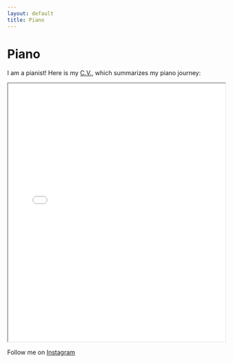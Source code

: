 ```yaml
---
layout: default
title: Piano
---
```


# Piano

I am a pianist!
Here is my [C.V.](https://www.somethingsomething.com), which summarizes my piano journey:

<iframe src="/mydocs/Edie_CV_Latest-7.pdf" width="100%" height="600px">
  This browser does not support PDFs. Please download the PDF to view it: <a href="./mydocs/Edie_CV_Latest-7.pdf">Download PDF</a>.
</iframe>

Follow me on [Instagram](https://www.instagram.com/BLAH)